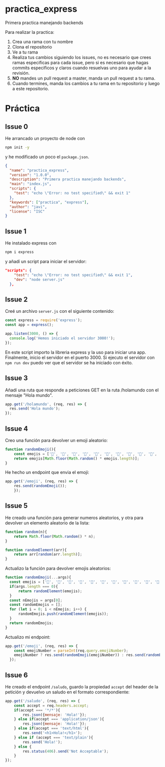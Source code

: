 # practica_express
Primera practica manejando backends

Para realizar la practica:

1. Crea una rama con tu nombre
2. Clona el repositorio
3. Ve a tu rama
4. Realiza tus cambios siguiendo los issues, no es necesario que crees ramas especificas para cada issue, pero si es necesario que hagas commits especificos y claros cuando resuelvas uno para ayudar a la revisión.
5. **NO** mandes un pull request a master, manda un pull request a tu rama.
6. Cuando termines, manda los cambios a tu rama en tu repositorio y luego a este repositorio.

# Práctica

## Issue 0

He arrancado un proyecto de node con

```bash
npm init -y
```

 y he modificado un poco el `package.json`.

```json
{
  "name": "practica_express",
  "version": "1.0.0",
  "description": "Primera practica manejando backends",
  "main": "index.js",
  "scripts": {
    "test": "echo \"Error: no test specified\" && exit 1"
  },
  "keywords": ["practica", "express"],
  "author": "javi",
  "license": "ISC"
}
```

## Issue 1

He instalado express con 

```bash
npm i express
```

 y añadí un script para iniciar el servidor:

```json
"scripts": {
    "test": "echo \"Error: no test specified\" && exit 1",
    "dev": "node server.js"
  },
```

## Issue 2

Creé un archivo `server.js` con el siguiente contenido:

```JavaScript
const express = require('express');
const app = express();

app.listen(3000, () => {
  console.log('Hemos iniciado el servidor 3000!');
});
```

En este script importo la libreria express y la uso para iniciar una app. Finalmente, inicio el servidor en el puerto 3000.
Si ejecuto el servidor con `npm run dev` puedo ver que el servidor se ha iniciado con éxito.

## Issue 3

Añadí una ruta que responde a peticiones GET en la ruta /holamundo con el mensaje "Hola mundo".

```JavaScript
app.get('/holamundo', (req, res) => {
  res.send('Hola mundo');
});
```

## Issue 4

Creo una función para devolver un emoji aleatorio:

```JavaScript
function randomEmoji(){
    const emojis = ['🍇', '🍈', '🍉', '🍊', '🍋', '🍌', '🍍', '🍎', '🍏', '🍐', '🍑', '🍒', '🍓', '🥝', '🍅', '🥥', '🥑', '🍆', '🥔', '🥕']
    return emojis[Math.floor(Math.random() * emojis.length)];
}
```

He hecho un endpoint que envia el emoji:

```JavaScript
app.get('/emoji', (req, res) => {
    res.send(randomEmoji());
    });
```

## Issue 5

He creado una función para generar numeros aleatorios, y otra para devolver un elemento aleatorio de la lista:

```JavaScript
function random(n){
    return Math.floor(Math.random() * n);
}

function randomElement(arr){
    return arr[random(arr.length)];
}
```

Actualizo la función para devolver emojis aleatorios:

```JavaScript
function randomEmoji(...args){
  const emojis = ['🍇', '🍈', '🍉', '🍊', '🍋', '🍌', '🍍', '🍎', '🍏', '🍐', '🍑', '🍒', '🍓', '🥝', '🍅', '🥥', '🥑', '🍆', '🥔', '🥕']
  if(args.length === 0){
      return randomElement(emojis);
  }
  const nEmojis = args[0];
  const randomEmojis = [];
  for (let i = 0; i < nEmojis; i++) {
      randomEmojis.push(randomElement(emojis));
  }
  return randomEmojis;
}
```

Actualizo mi endpoint:

```JavaScript
app.get('/emoji', (req, res) => {
    const emojiNumber = parseInt(req.query.emojiNumber);
    emojiNumber ? res.send(randomEmoji(emojiNumber)) : res.send(randomEmoji());
  });
```

## Issue 6

He creado el endpoint `/saludo`, guardo la propiedad `accept` del header de la petición y devuelvo un saludo en el formato correspondiente:

```JavaScript
app.get('/saludo', (req, res) => {
    const accept = req.headers.accept;
    if(accept === '*/*'){
        res.json({mensaje: 'Hola!'});
    } else if(accept === 'application/json'){
        res.json({mensaje: 'Hola!'});
    } else if(accept === 'text/html'){
        res.send('<h1>Hola!</h1>');
    } else if (accept === 'text/plain'){
        res.send('Hola!');
    } else {
        res.status(406).send('Not Acceptable');
    }
});
```